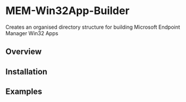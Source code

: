 # MEM-Win32App-Builder

Creates an organised directory structure for building Microsoft Endpoint Manager Win32 Apps

## Overview

## Installation

## Examples

